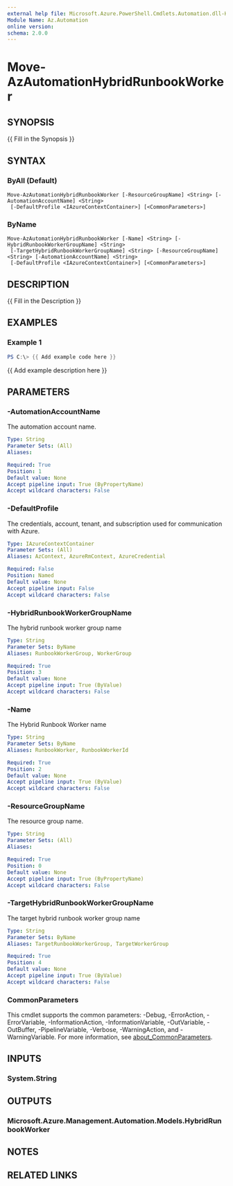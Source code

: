```yaml
---
external help file: Microsoft.Azure.PowerShell.Cmdlets.Automation.dll-Help.xml
Module Name: Az.Automation
online version:
schema: 2.0.0
---
```


# Move-AzAutomationHybridRunbookWorker

## SYNOPSIS
{{ Fill in the Synopsis }}

## SYNTAX

### ByAll (Default)
```
Move-AzAutomationHybridRunbookWorker [-ResourceGroupName] <String> [-AutomationAccountName] <String>
 [-DefaultProfile <IAzureContextContainer>] [<CommonParameters>]
```

### ByName
```
Move-AzAutomationHybridRunbookWorker [-Name] <String> [-HybridRunbookWorkerGroupName] <String>
 [-TargetHybridRunbookWorkerGroupName] <String> [-ResourceGroupName] <String> [-AutomationAccountName] <String>
 [-DefaultProfile <IAzureContextContainer>] [<CommonParameters>]
```

## DESCRIPTION
{{ Fill in the Description }}

## EXAMPLES

### Example 1
```powershell
PS C:\> {{ Add example code here }}
```

{{ Add example description here }}

## PARAMETERS

### -AutomationAccountName
The automation account name.

```yaml
Type: String
Parameter Sets: (All)
Aliases:

Required: True
Position: 1
Default value: None
Accept pipeline input: True (ByPropertyName)
Accept wildcard characters: False
```

### -DefaultProfile
The credentials, account, tenant, and subscription used for communication with Azure.

```yaml
Type: IAzureContextContainer
Parameter Sets: (All)
Aliases: AzContext, AzureRmContext, AzureCredential

Required: False
Position: Named
Default value: None
Accept pipeline input: False
Accept wildcard characters: False
```

### -HybridRunbookWorkerGroupName
The hybrid runbook worker group name

```yaml
Type: String
Parameter Sets: ByName
Aliases: RunbookWorkerGroup, WorkerGroup

Required: True
Position: 3
Default value: None
Accept pipeline input: True (ByValue)
Accept wildcard characters: False
```

### -Name
The Hybrid Runbook Worker name

```yaml
Type: String
Parameter Sets: ByName
Aliases: RunbookWorker, RunbookWorkerId

Required: True
Position: 2
Default value: None
Accept pipeline input: True (ByValue)
Accept wildcard characters: False
```

### -ResourceGroupName
The resource group name.

```yaml
Type: String
Parameter Sets: (All)
Aliases:

Required: True
Position: 0
Default value: None
Accept pipeline input: True (ByPropertyName)
Accept wildcard characters: False
```

### -TargetHybridRunbookWorkerGroupName
The target hybrid runbook worker group name

```yaml
Type: String
Parameter Sets: ByName
Aliases: TargetRunbookWorkerGroup, TargetWorkerGroup

Required: True
Position: 4
Default value: None
Accept pipeline input: True (ByValue)
Accept wildcard characters: False
```

### CommonParameters
This cmdlet supports the common parameters: -Debug, -ErrorAction, -ErrorVariable, -InformationAction, -InformationVariable, -OutVariable, -OutBuffer, -PipelineVariable, -Verbose, -WarningAction, and -WarningVariable. For more information, see [about_CommonParameters](http://go.microsoft.com/fwlink/?LinkID=113216).

## INPUTS

### System.String

## OUTPUTS

### Microsoft.Azure.Management.Automation.Models.HybridRunbookWorker

## NOTES

## RELATED LINKS

